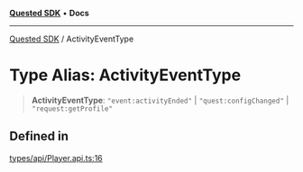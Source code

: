 [**Quested SDK**](../README.md) • **Docs**

***

[Quested SDK](../README.md) / ActivityEventType

# Type Alias: ActivityEventType

> **ActivityEventType**: `"event:activityEnded"` \| `"quest:configChanged"` \| `"request:getProfile"`

## Defined in

[types/api/Player.api.ts:16](https://github.com/Quested-io/QuestedSDK/blob/3c926bace64edd594f0827ec501887cd4a53cdbb/src/types/api/Player.api.ts#L16)
